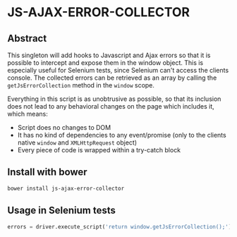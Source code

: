 # JS-AJAX-ERROR-COLLECTOR

## Abstract

This singleton will add hooks to Javascript and Ajax errors so that it is possible to intercept and expose them in the window object. This is especially useful for Selenium tests, since Selenium can't access the clients console. The collected errors can be retrieved as an array by calling the `getJsErrorCollection` method in the `window` scope.

Everything in this script is as unobtrusive as possible, so that its inclusion does not lead to any behavioral changes on the page which includes it, which means:

* Script does no changes to DOM
* It has no kind of dependencies to any event/promise (only to the clients native `window` and `XMLHttpRequest` object)
* Every piece of code is wrapped within a try-catch block

## Install with bower

```bash
bower install js-ajax-error-collector
```

## Usage in Selenium tests

```python
errors = driver.execute_script('return window.getJsErrorCollection();')
```

